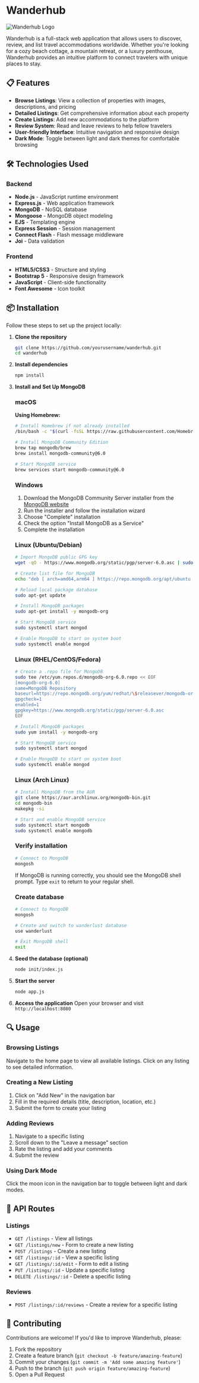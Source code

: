 # Wanderhub

![Wanderhub Logo](https://img.shields.io/badge/Wanderhub-Travel%20Listings-brightgreen)

Wanderhub is a full-stack web application that allows users to discover, review, and list travel accommodations worldwide. Whether you're looking for a cozy beach cottage, a mountain retreat, or a luxury penthouse, Wanderhub provides an intuitive platform to connect travelers with unique places to stay.

## 📋 Features

- **Browse Listings**: View a collection of properties with images, descriptions, and pricing
- **Detailed Listings**: Get comprehensive information about each property
- **Create Listings**: Add new accommodations to the platform
- **Review System**: Read and leave reviews to help fellow travelers
- **User-friendly Interface**: Intuitive navigation and responsive design
- **Dark Mode**: Toggle between light and dark themes for comfortable browsing

## 🛠️ Technologies Used

### Backend
- **Node.js** - JavaScript runtime environment
- **Express.js** - Web application framework
- **MongoDB** - NoSQL database
- **Mongoose** - MongoDB object modeling
- **EJS** - Templating engine
- **Express Session** - Session management
- **Connect Flash** - Flash message middleware
- **Joi** - Data validation

### Frontend
- **HTML5/CSS3** - Structure and styling
- **Bootstrap 5** - Responsive design framework
- **JavaScript** - Client-side functionality
- **Font Awesome** - Icon toolkit

## 📦 Installation

Follow these steps to set up the project locally:

1. **Clone the repository**
   ```bash
   git clone https://github.com/yourusername/wanderhub.git
   cd wanderhub
   ```

2. **Install dependencies**
   ```bash
   npm install
   ```

3. **Install and Set Up MongoDB**
   
   ### macOS
   
   **Using Homebrew:**
   ```bash
   # Install Homebrew if not already installed
   /bin/bash -c "$(curl -fsSL https://raw.githubusercontent.com/Homebrew/install/HEAD/install.sh)"
   
   # Install MongoDB Community Edition
   brew tap mongodb/brew
   brew install mongodb-community@6.0
   
   # Start MongoDB service
   brew services start mongodb-community@6.0
   ```
   
   ### Windows
   
   1. Download the MongoDB Community Server installer from the [MongoDB website](https://www.mongodb.com/try/download/community)
   2. Run the installer and follow the installation wizard
   3. Choose "Complete" installation
   4. Check the option "Install MongoDB as a Service"
   5. Complete the installation
   
   ### Linux (Ubuntu/Debian)
   
   ```bash
   # Import MongoDB public GPG key
   wget -qO - https://www.mongodb.org/static/pgp/server-6.0.asc | sudo apt-key add -
   
   # Create list file for MongoDB
   echo "deb [ arch=amd64,arm64 ] https://repo.mongodb.org/apt/ubuntu $(lsb_release -cs)/mongodb-org/6.0 multiverse" | sudo tee /etc/apt/sources.list.d/mongodb-org-6.0.list
   
   # Reload local package database
   sudo apt-get update
   
   # Install MongoDB packages
   sudo apt-get install -y mongodb-org
   
   # Start MongoDB service
   sudo systemctl start mongod
   
   # Enable MongoDB to start on system boot
   sudo systemctl enable mongod
   ```
   
   ### Linux (RHEL/CentOS/Fedora)
   
   ```bash
   # Create a .repo file for MongoDB
   sudo tee /etc/yum.repos.d/mongodb-org-6.0.repo << EOF
   [mongodb-org-6.0]
   name=MongoDB Repository
   baseurl=https://repo.mongodb.org/yum/redhat/\$releasever/mongodb-org/6.0/x86_64/
   gpgcheck=1
   enabled=1
   gpgkey=https://www.mongodb.org/static/pgp/server-6.0.asc
   EOF
   
   # Install MongoDB packages
   sudo yum install -y mongodb-org
   
   # Start MongoDB service
   sudo systemctl start mongod
   
   # Enable MongoDB to start on system boot
   sudo systemctl enable mongod
   ```
   
   ### Linux (Arch Linux)
   
   ```bash
   # Install MongoDB from the AUR
   git clone https://aur.archlinux.org/mongodb-bin.git
   cd mongodb-bin
   makepkg -si
   
   # Start and enable MongoDB service
   sudo systemctl start mongodb
   sudo systemctl enable mongodb
   ```
   
   ### Verify installation
   
   ```bash
   # Connect to MongoDB
   mongosh
   ```
   
   If MongoDB is running correctly, you should see the MongoDB shell prompt. Type `exit` to return to your regular shell.
   
   ### Create database
   
   ```bash
   # Connect to MongoDB
   mongosh
   
   # Create and switch to wanderlust database
   use wanderlust
   
   # Exit MongoDB shell
   exit
   ```

4. **Seed the database (optional)**
   ```bash
   node init/index.js
   ```

5. **Start the server**
   ```bash
   node app.js
   ```

6. **Access the application**
   Open your browser and visit `http://localhost:8080`

## 🔍 Usage

### Browsing Listings
Navigate to the home page to view all available listings. Click on any listing to see detailed information.

### Creating a New Listing
1. Click on "Add New" in the navigation bar
2. Fill in the required details (title, description, location, etc.)
3. Submit the form to create your listing

### Adding Reviews
1. Navigate to a specific listing
2. Scroll down to the "Leave a message" section
3. Rate the listing and add your comments
4. Submit the review

### Using Dark Mode
Click the moon icon in the navigation bar to toggle between light and dark modes.

## 🔄 API Routes

### Listings
- `GET /listings` - View all listings
- `GET /listings/new` - Form to create a new listing
- `POST /listings` - Create a new listing
- `GET /listings/:id` - View a specific listing
- `GET /listings/:id/edit` - Form to edit a listing
- `PUT /listings/:id` - Update a specific listing
- `DELETE /listings/:id` - Delete a specific listing

### Reviews
- `POST /listings/:id/reviews` - Create a review for a specific listing

## 👥 Contributing

Contributions are welcome! If you'd like to improve Wanderhub, please:

1. Fork the repository
2. Create a feature branch (`git checkout -b feature/amazing-feature`)
3. Commit your changes (`git commit -m 'Add some amazing feature'`)
4. Push to the branch (`git push origin feature/amazing-feature`)
5. Open a Pull Request
